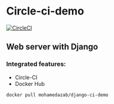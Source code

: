 # Circle-ci-demo 
[![CircleCI](https://circleci.com/gh/mohamedazab/Circle-ci-demo/tree/master.svg?style=svg)](https://circleci.com/gh/mohamedazab/Circle-ci-demo/tree/master)

## Web server with Django
### Integrated features:
  - Circle-CI
  - Docker Hub
```
docker pull mohamedazab/django-ci-demo
```
